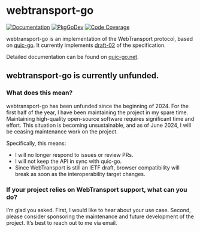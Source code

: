 # webtransport-go

[![Documentation](https://img.shields.io/badge/docs-quic--go.net-red?style=flat)](https://quic-go.net/docs/)
[![PkgGoDev](https://pkg.go.dev/badge/)](https://pkg.go.dev/github.com/mincho-artesoft/webtransport-go)
[![Code Coverage](https://img.shields.io/codecov/c/github.com/mincho-artesoft/webtransport-go/master.svg?style=flat-square)](https://codecov.io/gh/quic-go/webtransport-go/)

webtransport-go is an implementation of the WebTransport protocol, based on [quic-go](https://github.com/quic-go/quic-go). It currently implements [draft-02](https://www.ietf.org/archive/id/draft-ietf-webtrans-http3-02.html) of the specification.

Detailed documentation can be found on [quic-go.net](https://quic-go.net/docs/).

## webtransport-go is currently unfunded.

### What does this mean?

webtransport-go has been unfunded since the beginning of 2024. For the first half of the year, I have been maintaining the project in my spare time.  Maintaining high-quality open-source software requires significant time and effort. This situation is becoming unsustainable, and as of June 2024, I will be ceasing maintenance work on the project.

Specifically, this means:
* I will no longer respond to issues or review PRs.
* I will not keep the API in sync with quic-go.
* Since WebTransport is still an IETF draft, browser compatibility will break as soon as the interoperability target changes.

### If your project relies on WebTransport support, what can you do?

I’m glad you asked. First, I would like to hear about your use case. Second, please consider sponsoring the maintenance and future development of the project. It’s best to reach out to me via email.
